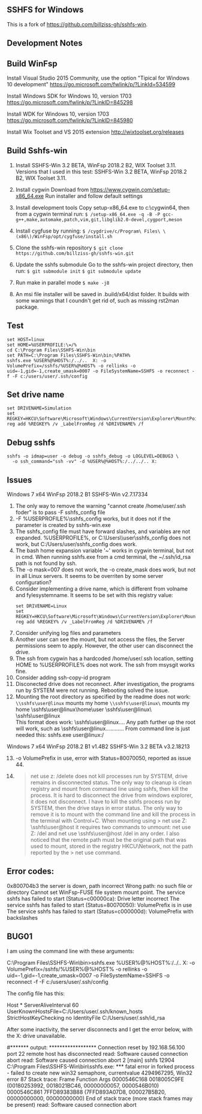 ## SSHFS for Windows

This is a fork of https://github.com/billziss-gh/sshfs-win.


## Development Notes

Build WinFsp
------------

Install Visual Studio 2015 Community, use the option "Tipical for Windows 10 development"
https://go.microsoft.com/fwlink/p/?LinkId=534599

Install Windows SDK for Windows 10, version 1703
https://go.microsoft.com/fwlink/p/?LinkID=845298

Install WDK for Windows 10, version 1703
https://go.microsoft.com/fwlink/p/?LinkID=845980

Install Wix Toolset and VS 2015 extension
http://wixtoolset.org/releases


Build Sshfs-win
---------------

1. Install SSHFS-Win 3.2 BETA, WinFsp 2018.2 B2, WIX Toolset 3.11.
   Versions that I used in this test:
   SSHFS-Win 3.2 BETA, WinFsp 2018.2 B2, WIX Toolset 3.11.

2. Install cygwin
   Download from https://www.cygwin.com/setup-x86_64.exe
   Run installer and follow default settings

3. Install development tools
   Copy setup-x86_64.exe to c:\cygwin64, then from a cygwin terminal run:
   `$ /setup-x86_64.exe -q -B -P gcc-g++,make,automake,patch,vim,git,libglib2.0-devel,cygport,meson`

4. Install cygfuse by running:
   `$ /cygdrive/c/Program\ Files\ \(x86\)/WinFsp/opt/cygfuse/install.sh`

5. Clone the sshfs-win repository
   `$ git clone https://github.com/billziss-gh/sshfs-win.git`

6. Update the sshfs submodule
   Go to the sshfs-win project directory, then run:
   `$ git submodule init`
   `$ git submodule update`

7. Run make in parallel mode 
   `$ make -j8`

8. An msi file installer will be saved in .build/x64/dist folder.
   It builds with some warnings that I coundn't get rid of, such as missing rst2man package.


Test
----

```
set HOST=linux
set HOME=%USERPROFILE:\=/%
cd C:\Program Files\SSHFS-Win\bin
set PATH=C:\Program Files\SSHFS-Win\bin;%PATH%
sshfs.exe %USER%@%HOST%:/../..  X: -o VolumePrefix=/sshfs/%USER%@%HOST% -o rellinks -o uid=-1,gid=-1,create_umask=0007 -o FileSystemName=SSHFS -o reconnect -f -F c:/users/user/.ssh/config
```

Set drive name
--------------

```
set DRIVENAME=Simulation
set REGKEY=HKCU\Software\Microsoft\Windows\CurrentVersion\Explorer\MountPoints2\##sshfs#%USER%@%HOST%
reg add %REGKEY% /v _LabelFromReg /d %DRIVENAME% /f
```

Debug sshfs
-----------

```
sshfs -o idmap=user -o debug -o sshfs_debug -o LOGLEVEL=DEBUG3 \
  -o ssh_command="ssh -vv" -d %USER%@%HOST%:/../../.. X:
```

Issues
------

Windows 7 x64
WinFsp 2018.2 B1 
SSHFS-Win v2.7.17334


1.  The only way to remove the warning "cannot create /home/user/.ssh foder" is to pass -F sshfs_config file
2.  -F %USERPROFILE%\\sshfs_config works, but it does not if the parameter is created by sshfs-win.exe
3.  The sshfs_config file must have forward slashes, and variables are not expanded. 
    %USERPROFILE%, or C:\\Users\\\user\\sshfs_config does not work, but C:/Users/user/sshfs_config does work.
4.  The bash home expansion variable '~' works in cygwin terminal, but not in cmd. 
    When running sshfs.exe from a cmd terminal, the ~/.ssh/id_rsa path is not found by ssh.
5.  The -o mask=007 does not work, the -o create_mask does work, but not in all Linux servers. 
    It seems to be overriten by some server configuration?
6.  Consider implementing a drive name, which is different from volname and fylesystemname. 
    It seems to be set with this registry value:
    ```
    set DRIVENAME=Linux
    set REGKEY=HKCU\Software\Microsoft\Windows\CurrentVersion\Explorer\MountPoints2\##sshfs#%USER%@%HOST%
    reg add %REGKEY% /v _LabelFromReg /d %DRIVENAME% /f
    ```
7.  Consider unifying log files and parameters
8.  Another user can see the mount, but not access the files, the Server permissions seem to apply. 
    However, the other user can disconnect the drive.
9.  The ssh from cygwin has a hardcoded /home/user/.ssh location, setting HOME to %USERPROFILE% does not work. 
    The ssh from msysgit works fine.
10. Consider adding ssh-copy-id program
11. Disconected drive does not reconnect. After investigation, the programs run by SYSTEM were not running. 
    Rebooting solved the issue.
12. Mounting the root directory as specified by the readme does not work: 
    `\\sshfs\user@linux` mounts my home
    `\\sshfs\user@linux\` mounts my home
    \\sshfs\user@linux\\home\user
    \\sshfs\user@linux\\
    \\sshfs\user@linux\
    This format does work: 
    \\sshfs\user@linux\..\..
    Any path further up the root will work, such as \\sshfs\user@linux\..\..\..\..\..\..
    From command line is just needed this: sshfs.exe user@linux:/


Windows 7 x64
WinFsp 2018.2 B1 v1.4B2
SSHFS-Win 3.2 BETA v3.2.18213


13. -o VolumePrefix in use, error with Status=80070050, reported as issue 44.
14. > net use z: /delete does not kill processes run by SYSTEM, drive remains in disconnected status. 
    The only way to cleanup is clean registry and mount from command line using sshfs, then kill the process.
    It is hard to disconnect the drive from windows explorer, it does not disconnect.
    I have to kill the sshfs process run by SYSTEM, then the drive stays in error status. The only way to remove it is to mount with the command line and kill the process in the terminal with Control+C.
    When mounting using > net use Z: \\sshfs\user@host it requires two commands to unmount:
    > net use Z: /del
    and
    > net use \\sshfs\user@host /del
    in any order.
    I also noticed that the remote path must be the original path that was used to mount, stored in the registry HKCU\Network, not the path reported by the > net use command.


Error codes:
-----------

0x800704b3 the server is down, path incorrect
Wrong path: no such file or directory
Cannot set WinFsp-FUSE file system mount point. 
  The service sshfs has failed to start (Status=c00000ca): Drive letter incorrect
  The service sshfs has failed to start (Status=80070050): VolumePrefix is in use
  The service sshfs has failed to start (Status=c000000d): VolumePrefix with backslashes


BUG01
-----

I am using the command line with these arguments:

C:\Program Files\SSHFS-Win\bin>sshfs.exe %USER%@%HOST%:/../..  X: -o VolumePrefix=/sshfs/%USER%@%HOST% -o rellinks -o uid=-1,gid=-1,create_umask=0007 -o FileSystemName=SSHFS -o reconnect -f -F c:/users/user/.ssh/config

The config file has this:

Host *
   ServerAliveInterval 60
   UserKnownHostsFile=C:/Users/user/.ssh/known_hosts
   StrictHostKeyChecking no
   IdentityFile C:/Users/user/.ssh/id_rsa

After some inactivity, the server disconnects and I get the error below, with the X: drive unavailable.  

#*******  output: ******************
Connection reset by 192.168.56.100 port 22
remote host has disconnected
read: Software caused connection abort
read: Software caused connection abort
      2 [main] sshfs 12904 C:\Program Files\SSHFS-Win\bin\sshfs.exe: *** fatal error in forked process - failed to create new win32 semaphore, currentvalue 4294967295, Win32 error 87
Stack trace:
Frame        Function    Args
0000546C168  0018005C9FE (00180253992, 0018021BC46, 00000000057, 0000546B010)
0000546C861  7FFD89383B88 (7FFD893A07D8, 000027B5B20, 00000000000, 00000000000)
End of stack trace (more stack frames may be present)
read: Software caused connection abort
